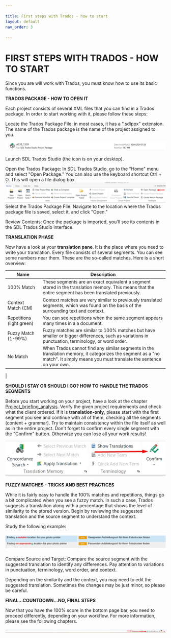 ```yaml
---

title: First steps with Trados - how to start
layout: default
nav_order: 3

---
```

FIRST STEPS WITH TRADOS - HOW TO START
===============

Since you are will work with Trados, you must know how to use its basic functions.

**TRADOS PACKAGE - HOW TO OPEN IT**

Each project consists of several XML files that you can find in a Trados package. In order to start working with it, please follow these steps:

Locate the Trados Package File: in most cases, it has a ".sdlppx" extension. The name of the Trados package is the name of the project assigned to you.

![Trados](Tradospackage.jpg)

Launch SDL Trados Studio (the icon is on your desktop).

Open the Trados Package: In SDL Trados Studio, go to the "Home" menu and select "Open Package." You can also use the keyboard shortcut Ctrl + O. This will open a file dialog box.
![open](openpage.jpg)
Select the Trados Package File: Navigate to the location where the Trados package file is saved, select it, and click "Open."

Review Contents: Once the package is imported, you'll see its contents in the SDL Trados Studio interface.

**TRANSLATION PHASE**

Now have a look at your **translation pane**. It is the place where you need to write your translation. Every file consists of several segments. You can see some numbers near them. 
These are the so-called matches. Here is a short overview:

| Name            | Description                                                                                                                                                      |
|-----------------|------------------------------------------------------------------------------------------------------------------------------------------------------------------|
| 100% Match      | These segments are an exact equivalent a segment stored in the translation memory. This means that the entire segment has been translated previously.             |
| Context Match (CM)   | Context matches are very similar to previously translated segments, which was found on the basis of the surrounding text and context.                          |
| Repetitions (light green)     | You can see repetitions when the same segment appears many times in a a document. |
| Fuzzy Match (1-99%)     | Fuzzy matches are similar to 100% matches but have smaller or bigger differences, such as variations in punctuation, terminology, or word order.                             |
| No Match        | When Trados cannot find any similar segments in the translation memory, it categorizes the segment as a "no match". It simply means you must translate the sentence on your own.  
|

**SHOULD I STAY OR SHOULD I GO? HOW TO HANDLE THE TRADOS SEGMENTS**

Before you start working on your project, have a look at the chapter [Project_briefing_analysis](Project_briefing_analysis.md). Verify the given project requirements and check what the client ordered. If it is **translation-only**, please start with the first segment you see
and continue with all of them, checking all the segments (content + grammar). Try to maintain consistency within the file itself as well as in the entire project. Don't forget to confirm every single segment with the "Confirm" button. Otherwise you can lose all your work results!

![confirm](confirm.jpg)

**FUZZY MATCHES - TRICKS AND BEST PRACTICES**

While it is fairly easy to handle the 100% matches and repetitions, things go a bit complicated when you see a fuzzy match. In such a case, Trados suggests a translation along with a percentage that shows the level of similarity to the stored version. Begin by reviewing the suggested translation and the source segment to understand the context.

Study the following example:

![fuzzy](fuzzy.jpg)

Compare Source and Target: Compare the source segment with the suggested translation to identify any differences. Pay attention to variations in punctuation, terminology, word order, and context.

Depending on the similarity and the context, you may need to edit the suggested translation. Sometimes the changes may be just minor, so please be careful.

**FINAL...COUNTDOWN...NO, FINAL STEPS**

Now that you have the 100% score in the bottom page bar, you need to proceed differently, depending on your workflow. For more information, please see the following chapters.

![progressbar](progress_bar.jpg)
